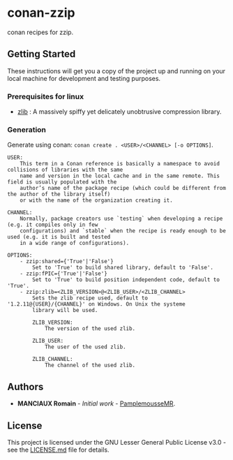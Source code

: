 # conan-zzip

conan recipes for zzip.

## Getting Started

These instructions will get you a copy of the project up and running on your local machine for development and testing purposes.

### Prerequisites for linux

- [zlib](https://www.zlib.net/) : A massively spiffy yet delicately unobtrusive compression library.

### Generation

Generate using conan: `conan create . <USER>/<CHANNEL> [-o OPTIONS]`.
```
USER:
	This term in a Conan reference is basically a namespace to avoid collisions of libraries with the same
	name and version in the local cache and in the same remote. This field is usually populated with the
	author’s name of the package recipe (which could be different from the author of the library itself)
	or with the name of the organization creating it.

CHANNEL:
	Normally, package creators use `testing` when developing a recipe (e.g. it compiles only in few
	configurations) and `stable` when the recipe is ready enough to be used (e.g. it is built and tested
	in a wide range of configurations).

OPTIONS: 
	- zzip:shared={'True'|'False'}
		Set to 'True' to build shared library, default to 'False'.
	- zzip:fPIC={'True'|'False'}
		Set to 'True' to build position independent code, default to 'True'.
	- zzip:zlib=<ZLIB_VERSION>@<ZLIB_USER>/<ZLIB_CHANNEL>
		Sets the zlib recipe used, default to '1.2.11@{USER}/{CHANNEL}' on Windows. On Unix the systeme
		library will be used.

		ZLIB_VERSION:
			The version of the used zlib.

		ZLIB_USER:
			The user of the used zlib.

		ZLIB_CHANNEL:
			The channel of the used zlib.			
```

## Authors

* **MANCIAUX Romain** - *Initial work* - [PamplemousseMR](https://github.com/PamplemousseMR).

## License

This project is licensed under the GNU Lesser General Public License v3.0 - see the [LICENSE.md](LICENSE.md) file for details.